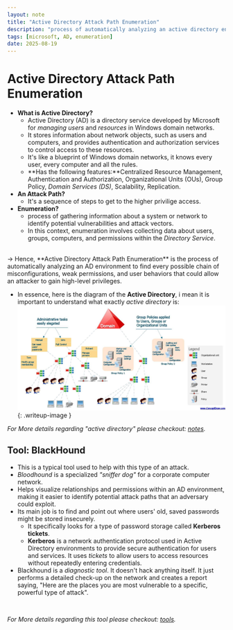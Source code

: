 ```yaml
---
layout: note
title: "Active Directory Attack Path Enumeration"
description: "process of automatically analyzing an active directory environment to find every possible chain of misconfigurations"
tags: [microsoft, AD, enumeration]
date: 2025-08-19
---
```


# Active Directory Attack Path Enumeration
- **What is Active Directory?**
    - Active Directory (AD) is a directory service developed by Microsoft for *managing users* and *resources* in Windows domain networks.
    - It stores information about network objects, such as users and computers, and provides authentication and authorization services to control access to these resources.
    - It's like a blueprint of Windows domain networks, it knows every user, every computer and all the rules.
    - **Has the following features:**Centralized Resource Management, Authentication and Authorization, Organizational Units (OUs), Group Policy, *Domain Services (DS)*, Scalability, Replication.
- **An Attack Path?**
    - It's a sequence of steps to get to the higher privilige access.
- **Enumeration?**
    - process of gathering information about a system or network to identify potential vulnerabilities and attack vectors. 
    - In this context, enumeration involves collecting data about users, groups, computers, and permissions within the *Directory Service*.
<br>
-> Hence, **Active Directory Attack Path Enumeration** is the process of automatically analyzing an AD environment to find every possible chain of misconfigurations, weak permissions, and user behaviors that could allow an attacker to gain high-level privileges.
<br>

- In essence, here is the diagram of the **Active Directory**, i mean it is important to understand what exactly *active directory* is:
![active-directory diagram](/assets/img/active-directory.jpg){: .writeup-image }

_For More details regarding "active directory" please checkout: <a href="/notes">notes</a>._

## Tool: BlackHound
- This is a typical tool used to help with this type of an attack.
- *Bloodhound* is a specialized *"sniffer dog"* for a corporate computer network.
- Helps visualize relationships and permissions within an AD environment, making it easier to identify potential attack paths that an adversary could exploit.
- Its main job is to find and point out where users' old, saved passwords might be stored insecurely.
    -  It specifically looks for a type of password storage called **Kerberos tickets**.
    - **Kerberos** is a network authentication protocol used in Active Directory environments to provide secure authentication for users and services. It uses *tickets* to allow users to access resources without repeatedly entering credentials.
- Blackhound is a *diagnostic tool*. It doesn't hack anything itself. It just performs a detailed check-up on the network and creates a report saying, "Here are the places you are most vulnerable to a specific, powerful type of attack".
<br>

_For More details regarding this tool please checkout: <a href="/resources">tools</a>._
